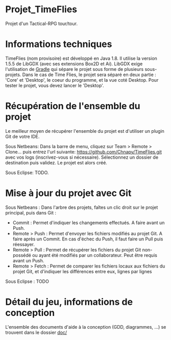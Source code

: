 Projet_TimeFlies
================

Projet d'un Tactical-RPG tour/tour.

# Informations techniques

TimeFlies (nom provisoire) est développé en Java 1.8. Il utilise la version 1.5.5 de LibGDX (avec ses extensions Box2D et Ai). LibGDX exige l'utilisation de [Gradle](http://fr.wikipedia.org/wiki/Gradle) qui sépare le projet sous forme de plusieurs sous-projets. Dans le cas de Time Flies, le projet sera séparé en deux partie : 'Core' et 'Desktop', le coeur du programme, et la vue coté Desktop. Pour tester le projet, vous devez lancer le 'Desktop'.

# Récupération de l'ensemble du projet

Le meilleur moyen de récupérer l'ensemble du projet est d'utiliser un plugin Git de votre IDE.

Sous Netbeans:
Dans la barre de menu, cliquez sur Team > Remote > Clone... puis entrez l'url suivante: https://github.com/Chnapy/TimeFlies.git avec vos logs (inscrivez-vous si nécessaire).
Sélectionnez un dossier de destination puis validez. Le projet est alors créé.

Sous Eclipse: TODO.

# Mise à jour du projet avec Git

Sous Netbeans :
Dans l'arbre des projets, faîtes un clic droit sur le projet principal, puis dans Git :
 * Commit : Permet d'indiquer les changements effectués. A faire avant un Push.
 * Remote > Push : Permet d'envoyer les fichiers modifiés au projet Git. A faire après un Commit. En cas d'échec du Push, il faut faire un Pull puis réessayer.
 * Remote > Pull : Permet de récupérer les fichiers du projet Git non-possédé ou ayant été modifiés par un collaborateur. Peut être requis avant un Push.
 * Remote > Fetch : Permet de comparer les fichiers locaux aux fichiers du projet Git, et d'indiquer les différences entre eux, lignes par lignes

Sous Eclipse :
TODO

# Détail du jeu, informations de conception

L'ensemble des documents d'aide à la conception (GDD, diagrammes, ...) se trouvent dans le dossier [doc/](https://github.com/Chnapy/TimeFlies/tree/master/doc)


